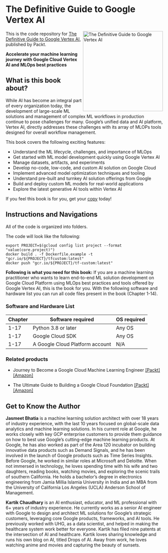 # The Definitive Guide to Google Vertex AI

<a href="https://www.packtpub.com/product/the-definitive-guide-to-google-vertex-ai/9781801815260"><img src="https://m.media-amazon.com/images/W/MEDIAX_792452-T2/images/I/717XwJehyKL._SL1500_.jpg" alt="The Definitive Guide to Google Vertex AI" height="256px" align="right"></a>

This is the code repository for [The Definitive Guide to Google Vertex AI](https://www.packtpub.com/product/the-definitive-guide-to-google-vertex-ai/9781801815260), published by Packt.

**Accelerate your machine learning journey with Google Cloud Vertex AI and MLOps best practices**

## What is this book about?

While AI has become an integral part of every organization today, the development of large-scale ML solutions and management of complex ML workflows in production continue to pose challenges for many. Google’s unified data and AI platform, Vertex AI, directly addresses these challenges with its array of MLOPs tools designed for overall workflow management.

This book covers the following exciting features: 
* Understand the ML lifecycle, challenges, and importance of MLOps
* Get started with ML model development quickly using Google Vertex AI
* Manage datasets, artifacts, and experiments
* Develop no-code, low-code, and custom AI solution on Google Cloud
* Implement advanced model optimization techniques and tooling
* Understand pre-built and turnkey AI solution offerings from Google
* Build and deploy custom ML models for real-world applications
* Explore the latest generative AI tools within Vertex AI

If you feel this book is for you, get your [copy](https://www.amazon.in/Definitive-Guide-Google-Vertex-Implement/dp/1801815267/ref=sr_1_1?keywords=The+Definitive+Guide+to+Google+Vertex+AI&sr=8-1) today!


## Instructions and Navigations
All of the code is organized into folders.

The code will look like the following:
```
export PROJECT=$(gcloud config list project --format "value(core.project)")
docker build . -f Dockerfile.example -t "gcr.io/${PROJECT}/tfcustom:latest"
docker push "gcr.io/${PROJECT}/tf-custom:latest"
```

**Following is what you need for this book:**
If you are a machine learning practitioner who wants to learn end-to-end ML solution development on Google Cloud Platform using MLOps best practices and tools offered by Google Vertex AI, this is the book for you.
With the following software and hardware list you can run all code files present in the book (Chapter 1-14).

### Software and Hardware List

| Chapter  | Software required                                                                    | OS required                        |
| -------- | -------------------------------------------------------------------------------------| -----------------------------------|
|  	1-17	   |  Python 3.8 or later 	                                  			  | Any OS | 		
|  	1-17	   |  Google Cloud SDK 	                                  			  | Any OS | 		
|  	1-17	   |  A Google Cloud Platform account 	                                  			  | N/A | 		


### Related products <Other books you may enjoy>
* Journey to Become a Google Cloud Machine Learning Engineer  [[Packt]](https://www.packtpub.com/product/journey-to-become-a-google-cloud-machine-learning-engineer/9781803233727) [[Amazon]](https://www.amazon.in/Journey-Become-Machine-Learning-Engineer/dp/1803233729/ref=tmm_pap_swatch_0?_encoding=UTF8&sr=8-1)
  
* The Ultimate Guide to Building a Google Cloud Foundation  [[Packt]](https://www.packtpub.com/product/the-ultimate-guide-to-building-a-google-cloud-foundation/9781803240855) [[Amazon]](https://www.amazon.in/Ultimate-Guide-Google-Cloud-Foundation/dp/1803240857/ref=sr_1_1?keywords=The+Ultimate+Guide+to+Building+a+Google+Cloud+Foundation&nsdOptOutParam=true&sr=8-1)
  
## Get to Know the Author
**Jasmeet Bhatia** is a machine learning solution architect with over 18 years of industry experience, with the last 10 years focused on global-scale data analytics and machine learning solutions. In his current role at Google, he works closely with key GCP enterprise customers to provide them guidance on how to best use Google&rsquo;s cutting-edge machine learning products. At Google, he has also worked as part of the Area 120 incubator on building innovative data products such as Demand Signals, and he has been involved in the launch of Google products such as Time Series Insights. Before Google, he worked in similar roles at Microsoft and Deloitte.
When not immersed in technology, he loves spending time with his wife and two daughters, reading books, watching movies, and exploring the scenic trails of southern California.
He holds a bachelor&rsquo;s degree in electronics engineering from Jamia Millia Islamia University in India and an MBA from the University of California Los Angeles (UCLA) Anderson School of Management.


**Kartik Chaudhary** is an AI enthusiast, educator, and ML professional with 6+ years of industry experience. He currently works as a senior AI engineer with Google to design and architect ML solutions for Google&rsquo;s strategic customers, leveraging core Google products, frameworks, and AI tools. He previously worked with UHG, as a data scientist, and helped in making the healthcare system work better for everyone. Kartik has filed nine patents at the intersection of AI and healthcare. Kartik loves sharing knowledge and runs his own blog on AI, titled Drops of AI. Away from work, he loves watching anime and movies and capturing the beauty of sunsets.
